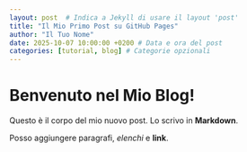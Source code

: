 ```yaml
---
layout: post  # Indica a Jekyll di usare il layout 'post'
title: "Il Mio Primo Post su GitHub Pages"
author: "Il Tuo Nome"
date: 2025-10-07 10:00:00 +0200 # Data e ora del post
categories: [tutorial, blog] # Categorie opzionali
---
```


# Benvenuto nel Mio Blog!

Questo è il corpo del mio nuovo post. Lo scrivo in **Markdown**.

Posso aggiungere paragrafi, *elenchi* e **link**.
